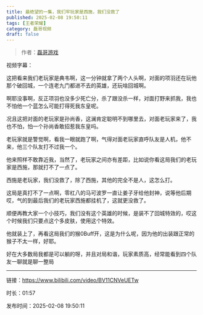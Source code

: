 ```yaml
---
title: 最绝望的一集，我们牢玩家是西施，我们没救了
published: 2025-02-08 19:50:11
tags: [王者荣耀]
category: 磊哥视频
draft: false
---
```



> 作者：[磊哥游戏](https://space.bilibili.com/268941858?spm_id_from=333.788.upinfo.head.click)

视频字幕：

这把看来我们老玩家是典韦啊，这一分钟就拿了两个人头啊，对面的项羽还在玩他那个破回城，一个连老九门都进不去的英雄，还玩啥回城啊。

啊耶没事啊，反正项羽也没多少死亡分，杀了跟没杀一样，对面打野来抓我，我也不怕他一个蓝怎么可能打得死我东皇呢。

况且这把对面的老玩家是孙尚香，这澜肯定聪明不到哪里去，对面老玩家来了，我也不怕，怕一个孙尚香敢招惹我东皇吗。

老玩家就是警觉啊，看我一眼就跑了啊，气得对面老玩家直呼队友是人机，他不来，他三个队友打不过我一个。

他来照样不敢靠近我，当然了，老玩家之间亦有差距，比如说你看这局我们的老玩家是西施，那就打不了一点了。

西施是老玩家，我们没救了，除了西施，其他的完全不是人，这怎么打。

这局是真打不了一点啊，零杠八的马可波罗一直让姜子牙给他封神，说等他后期哎，气的到最后我们的老玩家西施都挂机了，这就更没救了。

顺便再教大家一个小技巧，我们没有这个英雄的时候，是装不了回城特效的，哎这个时候我们只要点这个多皮肤，使用这个特效。

他就装上了，再看这局我们的猴0Buff开，这是为什么呢，因为他的出装跟正常的猴子不太一样，好耶。

好在大多数局我都是可以躺的呀，并且对局和谐，玩家素质高，经常能看到四个队友一聊就是聊一整局

---

链接：https://www.bilibili.com/video/BV11CNVeUETw

时长：01:57

发布时间：2025-02-08 19:50:11
